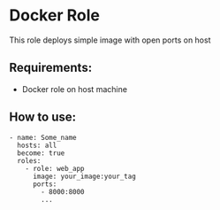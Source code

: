 # Docker Role

This role deploys simple image with open ports on host

## Requirements:

- Docker role on host machine

## How to use:

```
- name: Some_name
  hosts: all
  become: true
  roles:
    - role: web_app
      image: your_image:your_tag
      ports:
        - 8000:8000
        ...
```
